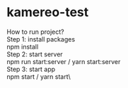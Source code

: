 # kamereo-test

How to run project?\
Step 1: install packages\
npm install\
Step 2: start server\
npm run start:server / yarn start:server\
Step 3: start app\
npm start / yarn start\
